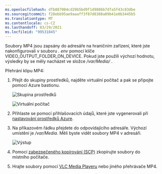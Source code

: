 ```yaml
---
ms.openlocfilehash: dfb887004cd29b5bd9f1d9886b7dfa5f43c83dbe
ms.sourcegitcommit: f28ebb95ae9aaaff3f87d8388a09b41e0b3445b5
ms.translationtype: MT
ms.contentlocale: cs-CZ
ms.lasthandoff: 03/29/2021
ms.locfileid: "99531845"
---
```

Soubory MP4 jsou zapsány do adresáře na hraničním zařízení, které jste nakonfigurovali v souboru *. env* pomocí klíče VIDEO_OUTPUT_FOLDER_ON_DEVICE. Pokud jste použili výchozí hodnotu, výsledky by se měly nacházet ve složce */var/Media/* .

Přehrání klipu MP4:

1. Přejít do skupiny prostředků, najděte virtuální počítač a pak se připojte pomocí Azure bastionu.

    ![Skupina prostředků](../../../media/quickstarts/resource-group.png)
    
    ![Virtuální počítač](../../../media/quickstarts/virtual-machine.png)
1. Přihlaste se pomocí přihlašovacích údajů, které jste vygenerovali při [nastavování prostředků Azure](../../../detect-motion-emit-events-quickstart.md#set-up-azure-resources). 
1. Na příkazovém řádku přejdete do odpovídajícího adresáře. Výchozí umístění je */var/Media*. Měli byste vidět soubory MP4 v adresáři.

    ![Výstup](../../../media/quickstarts/samples-output.png) 

1. Pomocí [zabezpečeného kopírování (SCP)](../../../../../virtual-machines/linux/copy-files-to-linux-vm-using-scp.md) zkopírujte soubory do místního počítače. 
1. Hrajte soubory pomocí [VLC Media Playeru](https://www.videolan.org/vlc/) nebo jiného přehrávače MP4.
